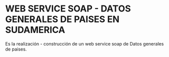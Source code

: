 # WEB SERVICE SOAP - DATOS GENERALES DE PAISES EN SUDAMERICA
Es la realización - construcción de un web service soap de Datos generales de paises.
